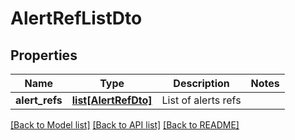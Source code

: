 # AlertRefListDto

## Properties
Name | Type | Description | Notes
------------ | ------------- | ------------- | -------------
**alert_refs** | [**list[AlertRefDto]**](AlertRefDto.md) | List of alerts refs | 

[[Back to Model list]](../README.md#documentation-for-models) [[Back to API list]](../README.md#documentation-for-api-endpoints) [[Back to README]](../README.md)


